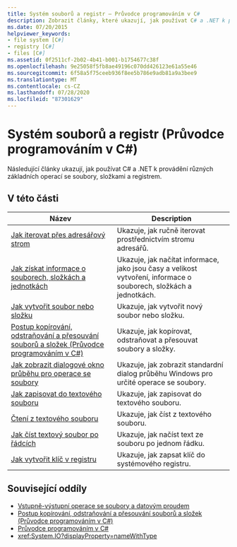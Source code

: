 ```yaml
---
title: Systém souborů a registr – Průvodce programováním v C#
description: Zobrazit články, které ukazují, jak používat C# a .NET k provádění základních operací se soubory, složkami a registrem.
ms.date: 07/20/2015
helpviewer_keywords:
- file system [C#]
- registry [C#]
- files [C#]
ms.assetid: 0f2511cf-2b02-4b41-b001-b1754677c38f
ms.openlocfilehash: 9e25058f5fb8ae49196c070dd426123e61a55e46
ms.sourcegitcommit: 6f58a5f75ceeb936f8ee5b786e9adb81a9a3bee9
ms.translationtype: MT
ms.contentlocale: cs-CZ
ms.lasthandoff: 07/28/2020
ms.locfileid: "87301629"
---
```

# <a name="file-system-and-the-registry-c-programming-guide"></a>Systém souborů a registr (Průvodce programováním v C#)

Následující články ukazují, jak používat C# a .NET k provádění různých základních operací se soubory, složkami a registrem.

## <a name="in-this-section"></a>V této části

|**Název**|**Description**|
|---------------|---------------------|
|[Jak iterovat přes adresářový strom](how-to-iterate-through-a-directory-tree.md)|Ukazuje, jak ručně iterovat prostřednictvím stromu adresářů.|
|[Jak získat informace o souborech, složkách a jednotkách](how-to-get-information-about-files-folders-and-drives.md)|Ukazuje, jak načítat informace, jako jsou časy a velikost vytvoření, informace o souborech, složkách a jednotkách.|
|[Jak vytvořit soubor nebo složku](how-to-create-a-file-or-folder.md)|Ukazuje, jak vytvořit nový soubor nebo složku.|
|[Postup kopírování, odstraňování a přesouvání souborů a složek (Průvodce programováním v C#)](how-to-copy-delete-and-move-files-and-folders.md)|Ukazuje, jak kopírovat, odstraňovat a přesouvat soubory a složky.|
|[Jak zobrazit dialogové okno průběhu pro operace se soubory](how-to-provide-a-progress-dialog-box-for-file-operations.md)|Ukazuje, jak zobrazit standardní dialog průběhu Windows pro určité operace se soubory.|
|[Jak zapisovat do textového souboru](how-to-write-to-a-text-file.md)|Ukazuje, jak zapisovat do textového souboru.|
|[Čtení z textového souboru](how-to-read-from-a-text-file.md)|Ukazuje, jak číst z textového souboru.|
|[Jak číst textový soubor po řádcích](how-to-read-a-text-file-one-line-at-a-time.md)|Ukazuje, jak načíst text ze souboru po jednom řádku.|
|[Jak vytvořit klíč v registru](how-to-create-a-key-in-the-registry.md)|Ukazuje, jak zapsat klíč do systémového registru.|

## <a name="related-sections"></a>Související oddíly

- [Vstupně-výstupní operace se soubory a datovým proudem](../../../standard/io/index.md)
- [Postup kopírování, odstraňování a přesouvání souborů a složek (Průvodce programováním v C#)](how-to-copy-delete-and-move-files-and-folders.md)
- [Průvodce programováním v C#](../index.md)
- <xref:System.IO?displayProperty=nameWithType>

